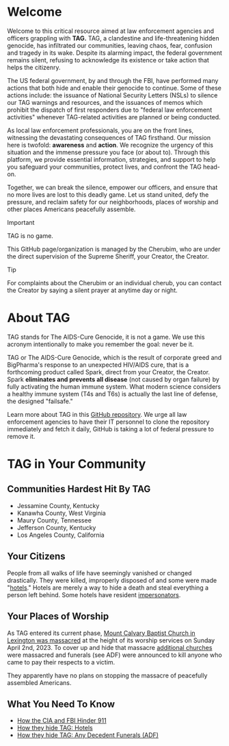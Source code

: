 # Welcome
Welcome to this critical resource aimed at law enforcement agencies and officers grappling with **TAG.**  TAG, a clandestine and life-threatening hidden genocide, has infiltrated our communities, leaving chaos, fear, confusion and tragedy in its wake. Despite its alarming impact, the federal government remains silent, refusing to acknowledge its existence or take action that helps the citizenry.

The US federal government, by and through the FBI, have performed many actions that both hide and enable their genocide to continue. Some of these actions include: the issuance of National Security Letters (NSLs) to silence our TAG warnings and resources, and the issuances of memos which prohibit the dispatch of first responders due to "federal law enforcement activities" whenever TAG-related activities are planned or being conducted.

As local law enforcement professionals, you are on the front lines, witnessing the devastating consequences of TAG firsthand. Our mission here is twofold: **awareness** and **action**. We recognize the urgency of this situation and the immense pressure you face (or about to). Through this platform, we provide essential information, strategies, and support to help you safeguard your communities, protect lives, and confront the TAG head-on.

Together, we can break the silence, empower our officers, and ensure that no more lives are lost to this deadly game. Let us stand united, defy the pressure, and reclaim safety for our neighborhoods,  places of worship and other places Americans peacefully assemble.

> [!IMPORTANT]
> TAG is no game.

This GitHub page/organization is managed by the Cherubim, who are under the direct supervision of the Supreme Sheriff, your Creator, the Creator.

> [!TIP]
> For complaints about the Cherubim or an individual cherub, you can contact the  Creator by saying a silent prayer at anytime day or night.

# About TAG
TAG stands for The AIDS-Cure Genocide, it is not a game. We use this acronym intentionally to make you remember the goal: never be it.

TAG or The AIDS-Cure Genocide, which is the result of corporate greed and BigPharma's response to an unexpected HIV/AIDS cure, that is a forthcoming product called Spark, direct from your Creator, the Creator. Spark **eliminates and prevents all disease** (not caused by organ failure) by fully activating the human immune system. What modern science considers a healthy immune system (T4s and T6s) is actually the last line of defense, the designed "failsafe."

Learn more about TAG in this [GitHub repository](https://github.com/9413d5ff2a0b4f237a264010b65350e7/TAG). We urge all law enforcement agencies to have their IT personnel to clone the repository immediately and fetch it daily, GitHub is taking a lot of federal pressure to remove it.

# TAG in Your Community 
## Communities Hardest Hit By TAG
* Jessamine County, Kentucky
* Kanawha County, West Virginia
* Maury County, Tennessee
* Jefferson County, Kentucky 
* Los Angeles County, California
  
## Your Citizens 
People from all walks of life have seemingly vanished or changed drastically. They were killed, improperly disposed of and some were made "[hotels](https://github.com/9413d5ff2a0b4f237a264010b65350e7/TAG/tree/master/hotels)." Hotels are merely a way to hide a death and steal everything a person left behind. Some hotels have resident [impersonators](https://github.com/9413d5ff2a0b4f237a264010b65350e7/TAG/tree/master/hotels/Celebrity).

## Your Places of Worship 
As TAG entered its current phase, [Mount Calvary Baptist Church in Lexington was massacred](https://github.com/9413d5ff2a0b4f237a264010b65350e7/TAG/blob/master/POW/MCBC/WIKI.md) at the height of its worship services on Sunday April 2nd, 2023. To cover up and hide that massacre [additional churches](https://github.com/9413d5ff2a0b4f237a264010b65350e7/TAG/blob/master/POW/) were massacred and funerals (see ADF) were announced to kill anyone who came to pay their respects to a victim.

They apparently have no plans on stopping the massacre of peacefully assembled Americans.

## What You Need To Know
* [How the CIA and FBI Hinder 911](https://github.com/9413d5ff2a0b4f237a264010b65350e7/TAG/blob/master/methods/911.md)
* [How they hide TAG: Hotels](https://github.com/9413d5ff2a0b4f237a264010b65350e7/TAG/blob/master/hotels/README.md)
* [How they hide TAG: Any Decedent Funerals (ADF)](https://github.com/9413d5ff2a0b4f237a264010b65350e7/TAG/blob/master/methods/ADF.md)
